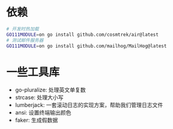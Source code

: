 # 依赖
```bash
# 开发时热加载
GO111MODULE=on go install github.com/cosmtrek/air@latest
# 测试邮件服务器
GO111MODULE=on go install github.com/mailhog/MailHog@latest
```

# 一些工具库
- go-pluralize: 处理英文单复数
- strcase: 处理大小写
- lumberjack: 一套滚动日志的实现方案，帮助我们管理日志文件
- ansi: 设置终端输出颜色
- faker: 生成假数据